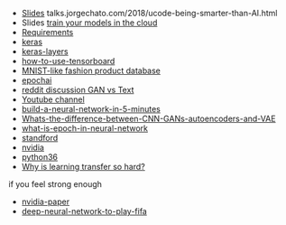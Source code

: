 - [Slides](https://github.com/jorgechato/talks) talks.jorgechato.com/2018/ucode-being-smarter-than-AI.html
- Slides [train your models in the cloud](http://talks.jorgechato.com/2018/ucode-how-to-train-deep-learning-models-in-the-cloud.html)
- [Requirements](https://github.com/uCodeByadidas/Requirements#machine-learning)
- [keras](https://keras.io/why-use-keras/)
- [keras-layers](https://www.learnopencv.com/deep-learning-using-keras-the-basics/)
- [how-to-use-tensorboard](https://www.youtube.com/watch?v=fBVEXKp4DIc)
- [MNIST-like fashion product database](https://github.com/zalandoresearch/fashion-mnist)
- [epochai](https://epochai.github.io/#3)
- [reddit discussion GAN vs Text](https://www.reddit.com/r/MachineLearning/comments/40ldq6/generative_adversarial_networks_for_text/)
- [Youtube channel](https://www.youtube.com/channel/UCWN3xxRkmTPmbKwht9FuE5A)
- [build-a-neural-network-in-5-minutes](https://becominghuman.ai/build-a-neural-network-in-5-minutes-to-accelerate-late-invoice-and-debt-collection-using-keras-and-4eaa85791b9d?gi=6eae7014bb35)
- [Whats-the-difference-between-CNN-GANs-autoencoders-and-VAE](https://www.quora.com/Whats-the-difference-between-CNN-GANs-autoencoders-and-VAE)
- [what-is-epoch-in-neural-network](https://es.mathworks.com/matlabcentral/answers/62668-what-is-epoch-in-neural-network)
- [standford](https://stanford.edu/~shervine/blog/keras-how-to-generate-data-on-the-fly.html)
- [nvidia](https://developer.nvidia.com/)
- [python36](http://www.python36.com/install-tensorflow141-gpu/)
- [Why is learning transfer so hard?](http://theelearningcoach.com/elearning_design/learning-transfer-hard/)

<spam class="RandM">if you feel strong enough</spam>
- [nvidia-paper](https://arxiv.org/pdf/1710.10196.pdf)
- [deep-neural-network-to-play-fifa](https://towardsdatascience.com/building-a-deep-neural-network-to-play-fifa-18-dce54d45e675)